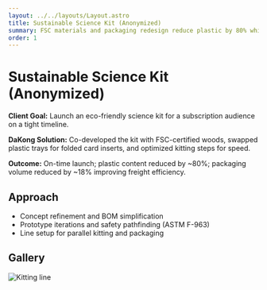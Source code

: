 ```yaml
---
layout: ../../layouts/Layout.astro
title: Sustainable Science Kit (Anonymized)
summary: FSC materials and packaging redesign reduce plastic by 80% while hitting launch date.
order: 1
---
```


# Sustainable Science Kit (Anonymized)

**Client Goal:** Launch an eco-friendly science kit for a subscription audience on a tight timeline.

**DaKong Solution:** Co-developed the kit with FSC-certified woods, swapped plastic trays for folded card inserts, and optimized kitting steps for speed.

**Outcome:** On-time launch; plastic content reduced by ~80%; packaging volume reduced by ~18% improving freight efficiency.

## Approach

- Concept refinement and BOM simplification
- Prototype iterations and safety pathfinding (ASTM F-963)
- Line setup for parallel kitting and packaging

## Gallery

![Kitting line](/images/product-development.png)
